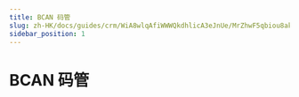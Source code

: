 ```yaml
---
title: BCAN 码管
slug: zh-HK/docs/guides/crm/WiA8wlqAfiWWWQkdhlicA3eJnUe/MrZhwF5qbiou8akMvNect8bSn6f
sidebar_position: 1
---
```



# BCAN 码管


